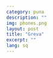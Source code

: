 ```yaml
---
category: puna
description: ""
img: phones.png
layout: post
title: "Greva"
excerpt: ""
lang: sq
---
```

<script>
var data = { topics: [
  {
    title: "Greva",
    text: function(){ return $("#part1").html(); }
  }
]};
</script>

<div id="part1" class="hidden">
</div>

<div class="post-content"></div>
